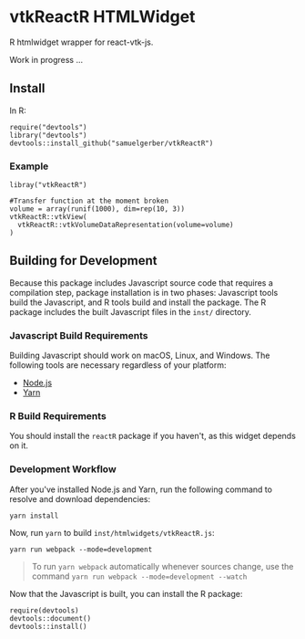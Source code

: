 # vtkReactR HTMLWidget

R htmlwidget wrapper for react-vtk-js.

Work in progress ...

## Install 

In R:

```
require("devtools")
library("devtools")
devtools::install_github("samuelgerber/vtkReactR")
```


### Example

```
libray("vtkReactR")

#Transfer function at the moment broken
volume = array(runif(1000), dim=rep(10, 3))
vtkReactR::vtkView(
  vtkReactR::vtkVolumeDataRepresentation(volume=volume)
)

```



## Building for Development

Because this package includes Javascript source code that requires a compilation step,
package installation is in two phases: Javascript tools build the Javascript, and R tools
build and install the package. The R package includes the built Javascript files in the `inst/` directory.

### Javascript Build Requirements

Building Javascript should work on macOS, Linux, and Windows. The following tools are necessary regardless of your platform:

- [Node.js](https://nodejs.org/en/)
- [Yarn](https://yarnpkg.com/en/)

### R Build Requirements

You should install the `reactR` package if you haven't, as this widget depends on it.


### Development Workflow

After you've installed Node.js and Yarn, run the following command to resolve and download dependencies:

```
yarn install
```

Now, run `yarn` to build `inst/htmlwidgets/vtkReactR.js`:

```
yarn run webpack --mode=development
```

> To run `yarn webpack` automatically whenever sources change, use the command `yarn run webpack --mode=development --watch`

Now that the Javascript is built, you can install the R package:

```
require(devtools)
devtools::document()
devtools::install()
```



